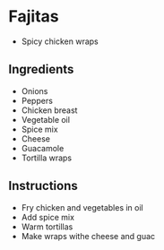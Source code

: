 # Fajitas

* Spicy chicken wraps

## Ingredients 

* Onions
* Peppers
* Chicken breast
* Vegetable oil 
* Spice mix
* Cheese
* Guacamole 
* Tortilla wraps

## Instructions

* Fry chicken and vegetables in oil 
* Add spice mix 
* Warm tortillas 
* Make wraps withe cheese and guac
